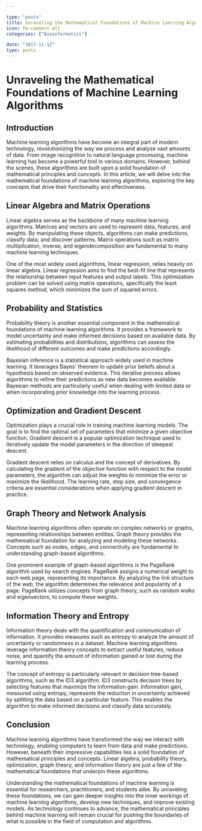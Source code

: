 ```yaml
---

type: "posts"
title: Unraveling the Mathematical Foundations of Machine Learning Algorithms
icon: fa-comment-alt
categories: ["Bioinformatics"]

date: "2017-11-12"
type: posts
---
```





# Unraveling the Mathematical Foundations of Machine Learning Algorithms

## Introduction

Machine learning algorithms have become an integral part of modern technology, revolutionizing the way we process and analyze vast amounts of data. From image recognition to natural language processing, machine learning has become a powerful tool in various domains. However, behind the scenes, these algorithms are built upon a solid foundation of mathematical principles and concepts. In this article, we will delve into the mathematical foundations of machine learning algorithms, exploring the key concepts that drive their functionality and effectiveness.

## Linear Algebra and Matrix Operations

Linear algebra serves as the backbone of many machine learning algorithms. Matrices and vectors are used to represent data, features, and weights. By manipulating these objects, algorithms can make predictions, classify data, and discover patterns. Matrix operations such as matrix multiplication, inverse, and eigendecomposition are fundamental to many machine learning techniques.

One of the most widely used algorithms, linear regression, relies heavily on linear algebra. Linear regression aims to find the best-fit line that represents the relationship between input features and output labels. This optimization problem can be solved using matrix operations, specifically the least squares method, which minimizes the sum of squared errors.

## Probability and Statistics

Probability theory is another essential component in the mathematical foundations of machine learning algorithms. It provides a framework to model uncertainty and make informed decisions based on available data. By estimating probabilities and distributions, algorithms can assess the likelihood of different outcomes and make predictions accordingly.

Bayesian inference is a statistical approach widely used in machine learning. It leverages Bayes' theorem to update prior beliefs about a hypothesis based on observed evidence. This iterative process allows algorithms to refine their predictions as new data becomes available. Bayesian methods are particularly useful when dealing with limited data or when incorporating prior knowledge into the learning process.

## Optimization and Gradient Descent

Optimization plays a crucial role in training machine learning models. The goal is to find the optimal set of parameters that minimize a given objective function. Gradient descent is a popular optimization technique used to iteratively update the model parameters in the direction of steepest descent.

Gradient descent relies on calculus and the concept of derivatives. By calculating the gradient of the objective function with respect to the model parameters, the algorithm can adjust the weights to minimize the error or maximize the likelihood. The learning rate, step size, and convergence criteria are essential considerations when applying gradient descent in practice.

## Graph Theory and Network Analysis

Machine learning algorithms often operate on complex networks or graphs, representing relationships between entities. Graph theory provides the mathematical foundation for analyzing and modeling these networks. Concepts such as nodes, edges, and connectivity are fundamental to understanding graph-based algorithms.

One prominent example of graph-based algorithms is the PageRank algorithm used by search engines. PageRank assigns a numerical weight to each web page, representing its importance. By analyzing the link structure of the web, the algorithm determines the relevance and popularity of a page. PageRank utilizes concepts from graph theory, such as random walks and eigenvectors, to compute these weights.

## Information Theory and Entropy

Information theory deals with the quantification and communication of information. It provides measures such as entropy to analyze the amount of uncertainty or randomness in a dataset. Machine learning algorithms leverage information theory concepts to extract useful features, reduce noise, and quantify the amount of information gained or lost during the learning process.

The concept of entropy is particularly relevant in decision tree-based algorithms, such as the ID3 algorithm. ID3 constructs decision trees by selecting features that maximize the information gain. Information gain, measured using entropy, represents the reduction in uncertainty achieved by splitting the data based on a particular feature. This enables the algorithm to make informed decisions and classify data accurately.

## Conclusion

Machine learning algorithms have transformed the way we interact with technology, enabling computers to learn from data and make predictions. However, beneath their impressive capabilities lies a solid foundation of mathematical principles and concepts. Linear algebra, probability theory, optimization, graph theory, and information theory are just a few of the mathematical foundations that underpin these algorithms.

Understanding the mathematical foundations of machine learning is essential for researchers, practitioners, and students alike. By unraveling these foundations, we can gain deeper insights into the inner workings of machine learning algorithms, develop new techniques, and improve existing models. As technology continues to advance, the mathematical principles behind machine learning will remain crucial for pushing the boundaries of what is possible in the field of computation and algorithms.